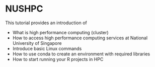 # NUSHPC

This tutorial provides an introduction of

- What is high performance computing (cluster)
- How to access high performance computing services at National University of Singapore
- Introduce basic Linux commands
- How to use conda to create an environment with required libraries
- How to start running your R projects in HPC

